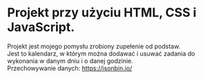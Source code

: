 # Projekt przy użyciu HTML, CSS i JavaScript.  
Projekt jest mojego pomysłu zrobiony zupełenie od podstaw.  
Jest to kalendarz, w którym można dodawać i usuwać zadania do wykonania w danym dniu i o danej godzinie.  
Przechowywanie danych: https://jsonbin.io/
